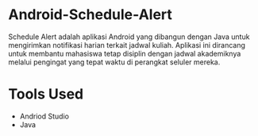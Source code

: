 # Android-Schedule-Alert
Schedule Alert adalah aplikasi Android yang dibangun dengan Java untuk mengirimkan notifikasi harian terkait jadwal kuliah. Aplikasi ini dirancang untuk membantu mahasiswa tetap disiplin dengan jadwal akademiknya melalui pengingat yang tepat waktu di perangkat seluler mereka.

# Tools Used
- Andriod Studio
- Java

